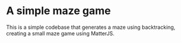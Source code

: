 # A simple maze game

This is a simple codebase that generates a maze using backtracking, creating a small maze game using MatterJS.
